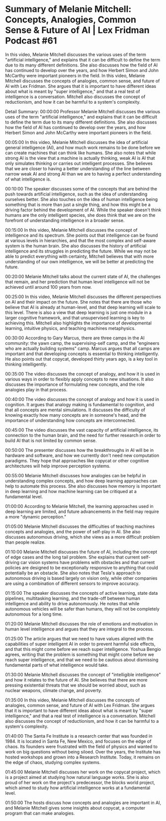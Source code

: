 # Summary of Melanie Mitchell: Concepts, Analogies, Common Sense & Future of AI | Lex Fridman Podcast #61

In this video, Melanie Mitchell discusses the various uses of the term "artificial intelligence," and explains that it can be difficult to define the term due to its many different definitions. She also discusses how the field of AI has continued to develop over the years, and how Herbert Simon and John McCarthy were important pioneers in the field.
In this video, Melanie Mitchell discusses the concepts of analogies, common sense, and future of AI with Lex Fridman. She argues that it is important to have different ideas about what is meant by "super intelligence," and that a real test of intelligence is a conversation. Mitchell also discusses the concept of reductionism, and how it can be harmful to a system's complexity.

Detail Summary: 
00:00:00
Professor Melanie Mitchell discusses the various uses of the term "artificial intelligence," and explains that it can be difficult to define the term due to its many different definitions. She also discusses how the field of AI has continued to develop over the years, and how Herbert Simon and John McCarthy were important pioneers in the field.

00:05:00
In this video, Melanie Mitchell discusses the idea of artificial general intelligence (AI), and how much work remains to be done before we can create machines that can think like humans. She also notes that while strong AI is the view that a machine is actually thinking, weak AI is AI that only simulates thinking or carries out intelligent processes. She believes that we are closer to having a better understanding of the line between narrow weak AI and strong AI than we are to having a perfect understanding of what intelligence is.

00:10:00
The speaker discusses some of the concepts that are behind the push towards artificial intelligence, such as the idea of understanding ourselves better. She also touches on the idea of human intelligence being something that is more than just a single thing, and how this might be a driving factor behind the development of AI. While the speaker doesn't think humans are the only intelligent species, she does think that we are on the forefront of understanding intelligence in a broader sense.

00:15:00
In this video, Melanie Mitchell discusses the concept of intelligence and its spectrum. She points out that intelligence can be found at various levels in hierarchies, and that the most complex and self-aware system is the human brain. She also discusses the history of artificial intelligence and its struggles in predicting the future. While we may not be able to predict everything with certainty, Mitchell believes that with more understanding of our own intelligence, we will be better at predicting the future.

00:20:00
Melanie Mitchell talks about the current state of AI, the challenges that remain, and her prediction that human level intelligence will not be achieved until around 100 years from now.

00:25:00
In this video, Melanie Mitchell discusses the different perspectives on AI and their impact on the future. She notes that there are those who believe that AI is already at human-level, and that deep learning will scale to this level. There is also a view that deep learning is just one module in a larger cognitive framework, and that unsupervised learning is key to achieving this. Mitchell also highlights the importance of developmental learning, intuitive physics, and teaching machines metaphysics.

00:30:00
According to Gary Marcus, there are three camps in the AI community: the yawn camp, the supervising-self camp, and the "engineers who are actually building systems" camp. Marcus argues that all camps are important and that developing concepts is essential to thinking intelligently. He also points out that copycat, developed thirty years ago, is a key tool in thinking intelligently.

00:35:00
The video discusses the concept of analogy, and how it is used in various ways in order to flexibly apply concepts to new situations. It also discusses the importance of formulating new concepts, and the role analogies play in that process.

00:40:00
The video discusses the concept of analogy and how it is used in cognition. It argues that analogy making is fundamental to cognition, and that all concepts are mental simulations. It discusses the difficulty of knowing exactly how many concepts are in someone's head, and the importance of understanding how concepts are interconnected.

00:45:00
The video discusses the vast capacity of artificial intelligence, its connection to the human brain, and the need for further research in order to build AI that is not limited by common sense.

00:50:00
The presenter discusses how the breakthroughs in AI will be in hardware and software, and how we currently don't need new computation paradigms. They hope that approaches like copycat or other cognitive architectures will help improve perception systems.

00:55:00
Melanie Mitchell discusses how analogies can be helpful in understanding complex concepts, and how deep learning approaches can help to automate this process. She also discusses how memory is important in deep learning and how machine learning can be critiqued at a fundamental level.

01:00:00
According to Melanie Mitchell, the learning approaches used in deep learning are limited, and future advancements in the field may require a more "dynamic perception."

01:05:00
Melanie Mitchell discusses the difficulties of teaching machines concepts and analogies, and the power of self-play in AI. She also discusses autonomous driving, which she views as a more difficult problem than people realize.

01:10:00
Melanie Mitchell discusses the future of AI, including the concept of edge cases and the long tail problem. She explains that current self-driving car vision systems have problems with obstacles and that current policies are designed to be exceptionally responsive to anything that could potentially be an obstacle. She also notes that Tesla's approach to autonomous driving is based largely on vision only, while other companies are using a combination of different sensors to improve accuracy.

01:15:00
The speaker discusses the concepts of active learning, state data pipelines, multitasking learning, and the trade-off between human intelligence and ability to drive autonomously. He notes that while autonomous vehicles will be safer than humans, they will not be completely autonomous for a long time.

01:20:00
Melanie Mitchell discusses the role of emotions and motivation in human level intelligence and argues that they are integral to the process.

01:25:00
The article argues that we need to have values aligned with the capabilities of super intelligent AI in order to prevent harmful side effects, and that this might come before we reach super intelligence. Yoshua Bengio agrees, writing that the problem is something that might come before we reach super intelligence, and that we need to be cautious about dismissing fundamental parts of what intelligence would take.

01:30:00
Melanie Mitchell discusses the concept of "intelligible intelligence" and how it relates to the future of AI. She believes that there are more pressing existential threats that we should be worried about, such as nuclear weapons, climate change, and poverty.

01:35:00
In this video, Melanie Mitchell discusses the concepts of analogies, common sense, and future of AI with Lex Fridman. She argues that it is important to have different ideas about what is meant by "super intelligence," and that a real test of intelligence is a conversation. Mitchell also discusses the concept of reductionism, and how it can be harmful to a system's complexity.

01:40:00
The Santa Fe Institute is a research center that was founded in 1984. It is located in Santa Fe, New Mexico, and focuses on the edge of chaos. Its founders were frustrated with the field of physics and wanted to work on big questions without being siloed. Over the years, the Institute has hosted workshops and grown into a Research Institute. Today, it remains on the edge of chaos, studying complex systems.

01:45:00
Melanie Mitchell discusses her work on the copycat project, which is a project aimed at studying how natural language works. She is also proud of her work on the project's predecessor, the blocks world project, which aimed to study how artificial intelligence works at a fundamental level.

01:50:00
The hosts discuss how concepts and analogies are important in AI, and Melanie Mitchell gives some insights about copycat, a computer program that can make analogies.

